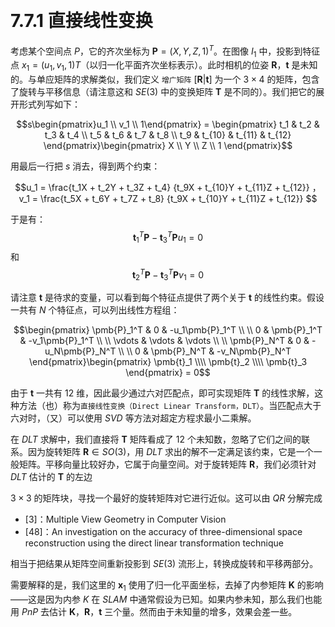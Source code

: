 &emsp;
# 7.7.1 直接线性变换

考虑某个空间点 $P$，它的齐次坐标为 $\pmb{P} = (X, Y, Z, 1)^T$。在图像 $I_1$ 中，投影到特征点 $x_1 = (u_1, v_1, 1)T$（以归一化平面齐次坐标表示）。此时相机的位姿 $\pmb{R}， \pmb{t}$ 是未知的。与单应矩阵的求解类似，我们定义 `增广矩阵` $[\pmb{R}|\pmb{t}]$ 为一个 $3 × 4$ 的矩阵，包含了旋转与平移信息（请注意这和 $SE(3)$ 中的变换矩阵 $\pmb{T}$ 是不同的）。我们把它的展开形式列写如下：

$$s\begin{pmatrix}u_1 \\ v_1 \\ 1\end{pmatrix} =
\begin{pmatrix}
t_1 & t_2 & t_3 & t_4 \\
t_5 & t_6 & t_7 & t_8 \\
t_9 & t_{10} & t_{11} & t_{12} 
\end{pmatrix}\begin{pmatrix}
X \\ Y \\ Z \\ 1
\end{pmatrix}$$

用最后一行把 $s$ 消去，得到两个约束：

$$u_1 = \frac{t_1X + t_2Y + t_3Z + t_4}
{t_9X + t_{10}Y + t_{11}Z + t_{12}} ，
v_1 = \frac{t_5X + t_6Y + t_7Z + t_8}
{t_9X + t_{10}Y + t_{11}Z + t_{12}} $$

于是有：
$$\pmb{t}_1^T \pmb{P} - \pmb{t}_3^T\pmb{P}u_1 = 0$$
和
$$\pmb{t}_2^T \pmb{P} - \pmb{t}_3^T\pmb{P}v_1 = 0$$

请注意 $\pmb{t}$ 是待求的变量，可以看到每个特征点提供了两个关于 $\pmb{t}$ 的线性约束。假设一共有 $N$ 个特征点，可以列出线性方程组：

$$\begin{pmatrix}
\pmb{P}_1^T & 0 & -u_1\pmb{P}_1^T \\ \\
0 & \pmb{P}_1^T & -v_1\pmb{P}_1^T \\ \\
\vdots & \vdots & \vdots \\ \\
\pmb{P}_N^T & 0 & -u_N\pmb{P}_N^T \\ \\
0 & \pmb{P}_N^T & -v_N\pmb{P}_N^T
\end{pmatrix}\begin{pmatrix}
\pmb{t}_1 \\\\ \pmb{t}_2 \\\\ \pmb{t}_3
\end{pmatrix} = 0$$

由于 $\pmb{t}$ 一共有 $12$ 维，因此最少通过六对匹配点，即可实现矩阵 $\pmb{T}$ 的线性求解，这种方法（也）称为`直接线性变换（Direct Linear Transform，DLT）`。当匹配点大于六对时，（又）可以使用 $SVD$ 等方法对超定方程求最小二乘解。

在 $DLT$ 求解中，我们直接将 $\pmb{T}$ 矩阵看成了 $12$ 个未知数，忽略了它们之间的联系。因为旋转矩阵 $\pmb{R} ∈ SO(3)$，用 $DLT$ 求出的解不一定满足该约束，它是一个一般矩阵。平移向量比较好办，它属于向量空间。对于旋转矩阵 $\pmb{R}$，我们必须针对 $DLT$ 估计的 $\pmb{T}$ 的左边

$3 × 3$ 的矩阵块，寻找一个最好的旋转矩阵对它进行近似。这可以由 $QR$ 分解完成 
- [3]：Multiple View Geometry in Computer Vision
- [48]：An investigation on the accuracy of three-dimensional space reconstruction using the direct linear transformation technique

相当于把结果从矩阵空间重新投影到 $SE(3)$ 流形上，转换成旋转和平移两部分。

需要解释的是，我们这里的 $\pmb{x}_1$ 使用了归一化平面坐标，去掉了内参矩阵 $\pmb{K}$ 的影响——这是因为内参 $K$ 在 $SLAM$ 中通常假设为已知。如果内参未知，那么我们也能用 $PnP$ 去估计 $\pmb{K}， \pmb{R}， \pmb{t}$ 三个量。然而由于未知量的增多，效果会差一些。


